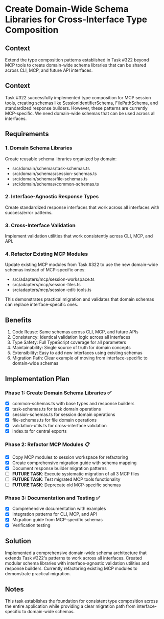 # Create Domain-Wide Schema Libraries for Cross-Interface Type Composition

## Context

Extend the type composition patterns established in Task #322 beyond MCP tools to create domain-wide schema libraries that can be shared across CLI, MCP, and future API interfaces.

## Context

Task #322 successfully implemented type composition for MCP session tools, creating schemas like SessionIdentifierSchema, FilePathSchema, and standardized response builders. However, these patterns are currently MCP-specific. We need domain-wide schemas that can be used across all interfaces.

## Requirements

### 1. Domain Schema Libraries

Create reusable schema libraries organized by domain:
- src/domain/schemas/task-schemas.ts
- src/domain/schemas/session-schemas.ts  
- src/domain/schemas/file-schemas.ts
- src/domain/schemas/common-schemas.ts

### 2. Interface-Agnostic Response Types

Create standardized response interfaces that work across all interfaces with success/error patterns.

### 3. Cross-Interface Validation

Implement validation utilities that work consistently across CLI, MCP, and API.

### 4. Refactor Existing MCP Modules

Update existing MCP modules from Task #322 to use the new domain-wide schemas instead of MCP-specific ones:
- src/adapters/mcp/session-workspace.ts
- src/adapters/mcp/session-files.ts
- src/adapters/mcp/session-edit-tools.ts

This demonstrates practical migration and validates that domain schemas can replace interface-specific ones.

## Benefits

1. Code Reuse: Same schemas across CLI, MCP, and future APIs
2. Consistency: Identical validation logic across all interfaces
3. Type Safety: Full TypeScript coverage for all parameters
4. Maintainability: Single source of truth for domain concepts
5. Extensibility: Easy to add new interfaces using existing schemas
6. Migration Path: Clear example of moving from interface-specific to domain-wide schemas

## Implementation Plan

### Phase 1: Create Domain Schema Libraries ✅
- [x] common-schemas.ts with base types and response builders
- [x] task-schemas.ts for task domain operations
- [x] session-schemas.ts for session domain operations
- [x] file-schemas.ts for file domain operations
- [x] validation-utils.ts for cross-interface validation
- [x] index.ts for central exports

### Phase 2: Refactor MCP Modules 📋
- [x] Copy MCP modules to session workspace for refactoring
- [x] Create comprehensive migration guide with schema mapping
- [x] Document response builder migration patterns
- [ ] **FUTURE TASK**: Execute systematic migration of all 3 MCP files
- [ ] **FUTURE TASK**: Test migrated MCP tools functionality
- [ ] **FUTURE TASK**: Deprecate old MCP-specific schemas

### Phase 3: Documentation and Testing ✅
- [x] Comprehensive documentation with examples
- [x] Integration patterns for CLI, MCP, and API
- [x] Migration guide from MCP-specific schemas
- [x] Verification testing

## Solution

Implemented a comprehensive domain-wide schema architecture that extends Task #322's patterns to work across all interfaces. Created modular schema libraries with interface-agnostic validation utilities and response builders. Currently refactoring existing MCP modules to demonstrate practical migration.

## Notes

This task establishes the foundation for consistent type composition across the entire application while providing a clear migration path from interface-specific to domain-wide schemas.
